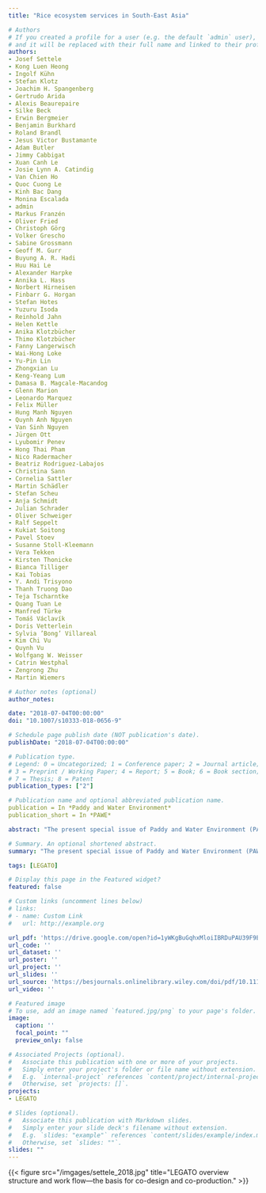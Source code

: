 ```yaml
---
title: "Rice ecosystem services in South-East Asia"

# Authors
# If you created a profile for a user (e.g. the default `admin` user), write the username (folder name) here 
# and it will be replaced with their full name and linked to their profile.
authors:
- Josef Settele
- Kong Luen Heong
- Ingolf Kühn
- Stefan Klotz
- Joachim H. Spangenberg
- Gertrudo Arida
- Alexis Beaurepaire
- Silke Beck
- Erwin Bergmeier
- Benjamin Burkhard
- Roland Brandl
- Jesus Victor Bustamante
- Adam Butler
- Jimmy Cabbigat
- Xuan Canh Le
- Josie Lynn A. Catindig
- Van Chien Ho
- Quoc Cuong Le
- Kinh Bac Dang
- Monina Escalada
- admin
- Markus Franzén
- Oliver Fried
- Christoph Görg
- Volker Grescho
- Sabine Grossmann
- Geoff M. Gurr
- Buyung A. R. Hadi
- Huu Hai Le
- Alexander Harpke
- Annika L. Hass
- Norbert Hirneisen
- Finbarr G. Horgan
- Stefan Hotes
- Yuzuru Isoda
- Reinhold Jahn
- Helen Kettle
- Anika Klotzbücher
- Thimo Klotzbücher
- Fanny Langerwisch
- Wai-Hong Loke
- Yu-Pin Lin
- Zhongxian Lu
- Keng-Yeang Lum
- Damasa B. Magcale-Macandog
- Glenn Marion
- Leonardo Marquez
- Felix Müller
- Hung Manh Nguyen
- Quynh Anh Nguyen
- Van Sinh Nguyen
- Jürgen Ott
- Lyubomir Penev
- Hong Thai Pham
- Nico Radermacher
- Beatriz Rodriguez-Labajos
- Christina Sann
- Cornelia Sattler
- Martin Schädler
- Stefan Scheu
- Anja Schmidt
- Julian Schrader
- Oliver Schweiger
- Ralf Seppelt
- Kukiat Soitong
- Pavel Stoev
- Susanne Stoll-Kleemann
- Vera Tekken
- Kirsten Thonicke
- Bianca Tilliger
- Kai Tobias
- Y. Andi Trisyono
- Thanh Truong Dao
- Teja Tscharntke
- Quang Tuan Le
- Manfred Türke
- Tomáš Václavík
- Doris Vetterlein
- Sylvia ’Bong’ Villareal
- Kim Chi Vu
- Quynh Vu
- Wolfgang W. Weisser
- Catrin Westphal
- Zengrong Zhu
- Martin Wiemers

# Author notes (optional)
author_notes:

date: "2018-07-04T00:00:00"
doi: "10.1007/s10333-018-0656-9"

# Schedule page publish date (NOT publication's date).
publishDate: "2018-07-04T00:00:00"

# Publication type.
# Legend: 0 = Uncategorized; 1 = Conference paper; 2 = Journal article;
# 3 = Preprint / Working Paper; 4 = Report; 5 = Book; 6 = Book section;
# 7 = Thesis; 8 = Patent
publication_types: ["2"]

# Publication name and optional abbreviated publication name.
publication = In *Paddy and Water Environment*
publication_short = In *PAWE*

abstract: "The present special issue of Paddy and Water Environment (PAWE) focuses on Ecosystem Services in Irrigated Rice Landscapes as dealt with in the project “LEGATO—Land-use intensity and Ecological enGineering—Assessment Tools for risks and Opportunities in irrigated rice based production systems’’ (Settele et al. 2015; http://www.legato-project.net/). The project aimed at advancing long-term sustainable development of irrigated rice landscapes against risks arising from multiple aspects of global change. It encompassed 20 contract partners from six countries and two international organisations as core members as well as numerous associated partners and/or advisory board members (see addresses of authors). LEGATO was part of the framework programme ‘FONA—Research for Sustainability’ (a funding scheme of the German Federal Ministry of Education and Research—BMBF) and was supported by GLUES—the scientific coordination and synthesis project (http://modul-a.nachhaltiges-landmanagement.de/en/scientific-coordination-glues/)."

# Summary. An optional shortened abstract.
summary: "The present special issue of Paddy and Water Environment (PAWE) focuses on Ecosystem Services in Irrigated Rice Landscapes as dealt with in the project “LEGATO—Land-use intensity and Ecological enGineering—Assessment Tools for risks and Opportunities in irrigated rice based production systems’’ (Settele et al. 2015; http://www.legato-project.net/). The project aimed at advancing long-term sustainable development of irrigated rice landscapes against risks arising from multiple aspects of global change. It encompassed 20 contract partners from six countries and two international organisations as core members as well as numerous associated partners and/or advisory board members (see addresses of authors). LEGATO was part of the framework programme ‘FONA—Research for Sustainability’ (a funding scheme of the German Federal Ministry of Education and Research—BMBF) and was supported by GLUES—the scientific coordination and synthesis project (http://modul-a.nachhaltiges-landmanagement.de/en/scientific-coordination-glues/)."

tags: [LEGATO]

# Display this page in the Featured widget?
featured: false

# Custom links (uncomment lines below)
# links:
# - name: Custom Link
#   url: http://example.org

url_pdf: 'https://drive.google.com/open?id=1yWKgBuGqhxMloiIBRDuPAU39F9E8MKrn'
url_code: ''
url_dataset: ''
url_poster: ''
url_project: ''
url_slides: ''
url_source: 'https://besjournals.onlinelibrary.wiley.com/doi/pdf/10.1111/1365-2664.13226'
url_video: ''

# Featured image
# To use, add an image named `featured.jpg/png` to your page's folder. 
image:
  caption: ''
  focal_point: ""
  preview_only: false

# Associated Projects (optional).
#   Associate this publication with one or more of your projects.
#   Simply enter your project's folder or file name without extension.
#   E.g. `internal-project` references `content/project/internal-project/index.md`.
#   Otherwise, set `projects: []`.
projects:
- LEGATO

# Slides (optional).
#   Associate this publication with Markdown slides.
#   Simply enter your slide deck's filename without extension.
#   E.g. `slides: "example"` references `content/slides/example/index.md`.
#   Otherwise, set `slides: ""`.
slides: ""
---
```


{{< figure src="/imgages/settele_2018.jpg" title="LEGATO overview structure and work flow—the basis for co-design and co-production." >}}
